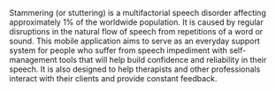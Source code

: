 Stammering (or stuttering) is a multifactorial speech disorder affecting approximately 1% of the worldwide population. It is caused by regular disruptions in the natural flow of speech from repetitions of a word or sound.
This mobile application aims to  serve as an everyday support system for people who suffer from speech impediment with self-management tools that will help build confidence and reliability in their speech. It is also designed to help therapists and other professionals interact with their clients and provide constant feedback.
